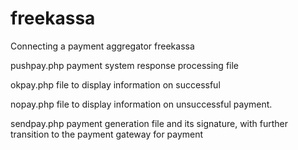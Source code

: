 # freekassa
Connecting a payment aggregator freekassa

pushpay.php payment system response processing file

okpay.php file to display information on successful 

nopay.php file to display information on unsuccessful payment.

sendpay.php payment generation file and its signature, with further transition to the payment gateway for payment
